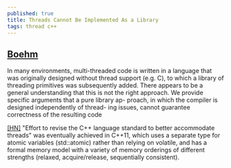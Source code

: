 ```yaml
---
published: true
title: Threads Cannot Be Implemented As a Library
tags: thread c++
---
```

## [Boehm](https://cs.nyu.edu/~mwalfish/classes/14fa/ref/boehm05threads.pdf)
In many environments, multi-threaded code is written in a language
that  was  originally  designed  without  thread  support  (e.g.  C),  to
which  a  library  of  threading  primitives  was  subsequently  added.
There appears to be a general understanding that this is not the right
approach.  We  provide  specific  arguments  that  a  pure  library  ap-
proach, in which the compiler is designed independently of thread-
ing issues, cannot guarantee correctness of the resulting code

[\[HN\]](https://news.ycombinator.com/item?id=18483717) "Effort to revise the C++ language standard to better accommodate threads" was eventually achieved in C++11, which uses a separate type for atomic variables (std::atomic) rather than relying on volatile, and has a formal memory model with a variety of memory orderings of different strengths (relaxed, acquire/release, sequentially consistent).



